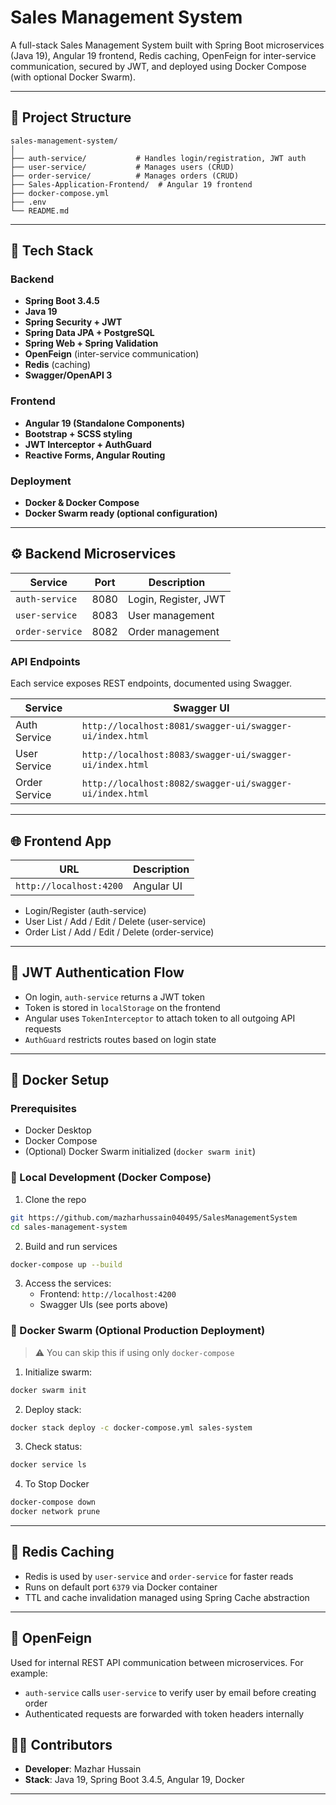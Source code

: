 # Sales Management System

A full-stack Sales Management System built with Spring Boot microservices (Java 19), Angular 19 frontend, Redis caching, OpenFeign for inter-service communication, secured by JWT, and deployed using Docker Compose (with optional Docker Swarm).

---

## 🧩 Project Structure

```
sales-management-system/
│
├── auth-service/           # Handles login/registration, JWT auth
├── user-service/           # Manages users (CRUD)
├── order-service/          # Manages orders (CRUD)
├── Sales-Application-Frontend/  # Angular 19 frontend
├── docker-compose.yml
├── .env
└── README.md
```

---

## 🧠 Tech Stack

### Backend
- **Spring Boot 3.4.5**
- **Java 19**
- **Spring Security + JWT**
- **Spring Data JPA + PostgreSQL**
- **Spring Web + Spring Validation**
- **OpenFeign** (inter-service communication)
- **Redis** (caching)
- **Swagger/OpenAPI 3**

### Frontend
- **Angular 19 (Standalone Components)**
- **Bootstrap + SCSS styling**
- **JWT Interceptor + AuthGuard**
- **Reactive Forms, Angular Routing**

### Deployment
- **Docker & Docker Compose**
- **Docker Swarm ready (optional configuration)**

---

## ⚙️ Backend Microservices

| Service        | Port | Description |
|----------------|------|-------------|
| `auth-service` | 8080 | Login, Register, JWT |
| `user-service` | 8083 | User management |
| `order-service`| 8082 | Order management |

### API Endpoints

Each service exposes REST endpoints, documented using Swagger.

| Service        | Swagger UI                            |
|----------------|----------------------------------------|
| Auth Service   | `http://localhost:8081/swagger-ui/swagger-ui/index.html` |
| User Service   | `http://localhost:8083/swagger-ui/swagger-ui/index.html` |
| Order Service  | `http://localhost:8082/swagger-ui/swagger-ui/index.html` |

---

## 🌐 Frontend App

| URL                    | Description        |
|------------------------|--------------------|
| `http://localhost:4200` | Angular UI         |

- Login/Register (auth-service)
- User List / Add / Edit / Delete (user-service)
- Order List / Add / Edit / Delete (order-service)

---

## 🔐 JWT Authentication Flow

- On login, `auth-service` returns a JWT token
- Token is stored in `localStorage` on the frontend
- Angular uses `TokenInterceptor` to attach token to all outgoing API requests
- `AuthGuard` restricts routes based on login state

---

## 🐳 Docker Setup

### Prerequisites

- Docker Desktop
- Docker Compose
- (Optional) Docker Swarm initialized (`docker swarm init`)

### 🧪 Local Development (Docker Compose)

1. Clone the repo

```bash
git https://github.com/mazharhussain040495/SalesManagementSystem
cd sales-management-system
```

2. Build and run services

```bash
docker-compose up --build
```

3. Access the services:
   - Frontend: `http://localhost:4200`
   - Swagger UIs (see ports above)



### 🐝 Docker Swarm (Optional Production Deployment)

> ⚠️ You can skip this if using only `docker-compose`

1. Initialize swarm:

```bash
docker swarm init
```

2. Deploy stack:

```bash
docker stack deploy -c docker-compose.yml sales-system
```

3. Check status:

```bash
docker service ls
```

4. To Stop Docker
```bash
docker-compose down
docker network prune
```

---



## 🧰 Redis Caching

- Redis is used by `user-service` and `order-service` for faster reads
- Runs on default port `6379` via Docker container
- TTL and cache invalidation managed using Spring Cache abstraction

---

## 🌉 OpenFeign

Used for internal REST API communication between microservices. For example:

- `auth-service` calls `user-service` to verify user by email before creating order
- Authenticated requests are forwarded with token headers internally





## 👨‍💻 Contributors

- **Developer**: Mazhar Hussain  
- **Stack**: Java 19, Spring Boot 3.4.5, Angular 19, Docker

---

